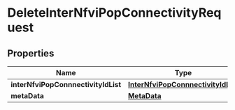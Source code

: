 
# DeleteInterNfviPopConnectivityRequest

## Properties
Name | Type | Description | Notes
------------ | ------------- | ------------- | -------------
**interNfviPopConnnectivityIdList** | [**InterNfviPopConnnectivityIdList**](InterNfviPopConnnectivityIdList.md) |  | 
**metaData** | [**MetaData**](MetaData.md) |  | 



